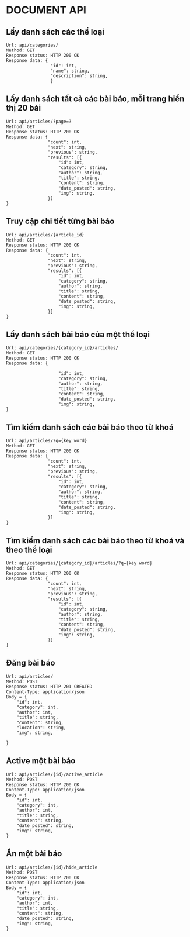# DOCUMENT API

## Lấy danh sách các thể loại
    Url: api/categories/
    Method: GET
    Response status: HTTP 200 OK
    Response data: {
                     "id": int,
                     "name": string,
                     "description": string,
                     }

## Lấy danh sách tất cả các bài báo, mỗi trang hiển thị 20 bài
    Url: api/articles/?page=?
    Method: GET
    Response status: HTTP 200 OK
    Response data: {
                    "count": int,
                    "next": string,
                    "previous": string,
                    "results": [{
                        "id": int,
                        "category": string,
                        "author": string,
                        "title": string,
                        "content": string,
                        "date_posted": string,
                        "img": string,
                    }]
    }


## Truy cập chi tiết từng bài báo
    Url: api/articles/{article_id}
    Method: GET
    Response status: HTTP 200 OK
    Response data: {
                    "count": int,
                    "next": string,
                    "previous": string,
                    "results": [{
                        "id": int,
                        "category": string,
                        "author": string,
                        "title": string,
                        "content": string,
                        "date_posted": string,
                        "img": string,
                    }]
    }

## Lấy danh sách bài báo của một thể loại
    Url: api/categories/{category_id}/articles/
    Method: GET
    Response status: HTTP 200 OK
    Response data: {
                    
                        "id": int,
                        "category": string,
                        "author": string,
                        "title": string,
                        "content": string,
                        "date_posted": string,
                        "img": string,
    }

## Tìm kiếm danh sách các bài báo theo từ khoá
    Url: api/articles/?q={key word}
    Method: GET
    Response status: HTTP 200 OK
    Response data: {
                    "count": int,
                    "next": string,
                    "previous": string,
                    "results": [{
                        "id": int,
                        "category": string,
                        "author": string,
                        "title": string,
                        "content": string,
                        "date_posted": string,
                        "img": string,
                    }]
    }

## Tìm kiếm danh sách các bài báo theo từ khoá và theo thể loại
    Url: api/categories/{category_id}/articles/?q={key word}
    Method: GET
    Response status: HTTP 200 OK
    Response data: {
                    "count": int,
                    "next": string,
                    "previous": string,
                    "results": [{
                        "id": int,
                        "category": string,
                        "author": string,
                        "title": string,
                        "content": string,
                        "date_posted": string,
                        "img": string,
                    }]
    }

## Đăng bài báo
    Url: api/articles/
    Method: POST
    Response status: HTTP 201 CREATED
    Content-Type: application/json
    Body = {
        "id": int,
        "category": int,
        "author": int,
        "title": string,
        "content": string,
        "location": string,
        "img": string,

    }

## Active một bài báo
    Url: api/articles/{id}/active_article
    Method: POST
    Response status: HTTP 200 OK
    Content-Type: application/json
    Body = {
        "id": int,
        "category": int,
        "author": int,
        "title": string,
        "content": string,
        "date_posted": string,
        "img": string,
    }

## Ẩn một bài báo
    Url: api/articles/{id}/hide_article
    Method: POST
    Response status: HTTP 200 OK
    Content-Type: application/json
    Body = {
        "id": int,
        "category": int,
        "author": int,
        "title": string,
        "content": string,
        "date_posted": string,
        "img": string,
    }